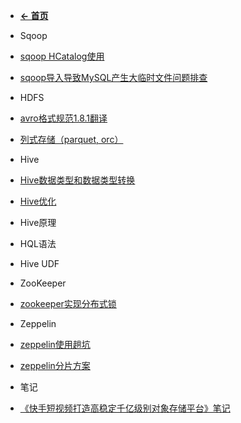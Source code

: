 - [**← 首页**](/)

- Sqoop

 - [sqoop HCatalog使用](bigdata/sqoop/sqoop_hcatalog.md)
 - [sqoop导入导致MySQL产生大临时文件问题排查](bigdata/sqoop/sqoop_mysql_temp_file.md)

- HDFS

 - [avro格式规范1.8.1翻译](bigdata/hdfs/avro_specification_1.8.1.md)
 - [列式存储（parquet, orc）](bigdata/hdfs/columnar_storage_parquet_orc.md)

- Hive

 - [Hive数据类型和数据类型转换](bigdata/hive/hive_data_type.md)
 - [Hive优化](bigdata/hive/hive_optimize.md)
 - Hive原理
 - HQL语法
 - Hive UDF
 
- ZooKeeper

 - [zookeeper实现分布式锁](bigdata/zookeeper/zk_distribute_lock.md)
 
- Zeppelin

 - [zeppelin使用趟坑](bigdata/zeppelin/zeppelin_bugs.md)
 - [zeppelin分片方案](bigdata/zeppelin/zeppelin_sharding.md)

- 笔记

 - [《快手短视频打造高稳定千亿级别对象存储平台》笔记](bigdata/note/oss_note.md)
 
